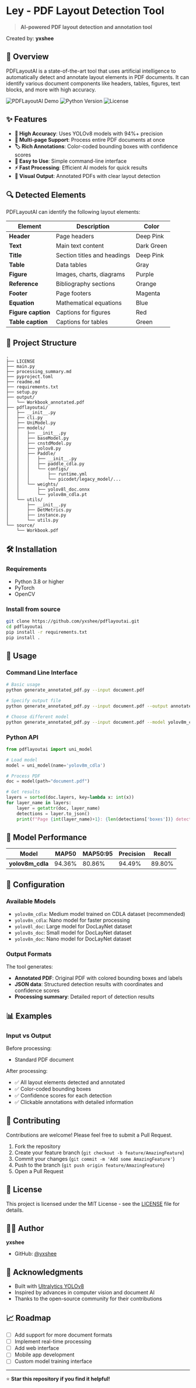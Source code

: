 # Ley - PDF Layout Detection Tool

> **AI-powered PDF layout detection and annotation tool**

Created by: **yxshee**

## 🚀 Overview

PDFLayoutAI is a state-of-the-art tool that uses artificial intelligence to automatically detect and annotate layout elements in PDF documents. It can identify various document components like headers, tables, figures, text blocks, and more with high accuracy.

![PDFLayoutAI Demo](https://img.shields.io/badge/PDF-Layout%20Detection-blue)
![Python Version](https://img.shields.io/badge/python-3.8%2B-brightgreen)
![License](https://img.shields.io/badge/license-MIT-green)

## ✨ Features

- **🎯 High Accuracy**: Uses YOLOv8 models with 94%+ precision
- **📄 Multi-page Support**: Process entire PDF documents at once
- **🏷️ Rich Annotations**: Color-coded bounding boxes with confidence scores
- **🔧 Easy to Use**: Simple command-line interface
- **⚡ Fast Processing**: Efficient AI models for quick results
- **🎨 Visual Output**: Annotated PDFs with clear layout detection

## 🔍 Detected Elements

PDFLayoutAI can identify the following layout elements:

| Element | Description | Color |
|---------|-------------|-------|
| **Header** | Page headers | Deep Pink |
| **Text** | Main text content | Dark Green |
| **Title** | Section titles and headings | Deep Pink |
| **Table** | Data tables | Gray |
| **Figure** | Images, charts, diagrams | Purple |
| **Reference** | Bibliography sections | Orange |
| **Footer** | Page footers | Magenta |
| **Equation** | Mathematical equations | Blue |
| **Figure caption** | Captions for figures | Red |
| **Table caption** | Captions for tables | Green |

## 📂 Project Structure

```text
.
├── LICENSE
├── main.py
├── processing_summary.md
├── pyproject.toml
├── readme.md
├── requirements.txt
├── setup.py
├── output/
│   └── Workbook_annotated.pdf
├── pdflayoutai/
│   ├── __init__.py
│   ├── cli.py
│   ├── UniModel.py
│   ├── models/
│   │   ├── __init__.py
│   │   ├── baseModel.py
│   │   ├── cnstdModel.py
│   │   ├── yolov8.py
│   │   ├── Paddle/
│   │   │   ├── __init__.py
│   │   │   ├── paddle_cdla.py
│   │   │   └── configs/
│   │   │       ├── runtime.yml
│   │   │       └── picodet/legacy_model/...
│   │   └── weights/
│   │       ├── yolov8l_doc.onnx
│   │       └── yolov8m_cdla.pt
│   └── utils/
│       ├── __init__.py
│       ├── DetMetrics.py
│       ├── instance.py
│       └── utils.py
└── source/
    └── Workbook.pdf
```

## 🛠️ Installation

### Requirements
- Python 3.8 or higher
- PyTorch
- OpenCV

### Install from source

```bash
git clone https://github.com/yxshee/pdflayoutai.git
cd pdflayoutai
pip install -r requirements.txt
pip install .
```

## 📖 Usage

### Command Line Interface

```bash
# Basic usage
python generate_annotated_pdf.py --input document.pdf

# Specify output file
python generate_annotated_pdf.py --input document.pdf --output annotated_document.pdf

# Choose different model
python generate_annotated_pdf.py --input document.pdf --model yolov8m_cdla
```

### Python API

```python
from pdflayoutai import uni_model

# Load model
model = uni_model(name='yolov8m_cdla')

# Process PDF
doc = model(path="document.pdf")

# Get results
layers = sorted(doc.layers, key=lambda x: int(x))
for layer_name in layers:
    layer = getattr(doc, layer_name)
    detections = layer.to_json()
    print(f"Page {int(layer_name)+1}: {len(detections['boxes'])} detections")
```

## 🎯 Model Performance

| Model | MAP50 | MAP50:95 | Precision | Recall |
|-------|-------|----------|-----------|--------|
| **yolov8m_cdla** | 94.36% | 80.86% | 94.49% | 89.80% |

## 🔧 Configuration

### Available Models

- `yolov8m_cdla`: Medium model trained on CDLA dataset (recommended)
- `yolov8n_cdla`: Nano model for faster processing
- `yolov8l_doc`: Large model for DocLayNet dataset
- `yolov8s_doc`: Small model for DocLayNet dataset
- `yolov8n_doc`: Nano model for DocLayNet dataset

### Output Formats

The tool generates:
- **Annotated PDF**: Original PDF with colored bounding boxes and labels
- **JSON data**: Structured detection results with coordinates and confidence scores
- **Processing summary**: Detailed report of detection results

## 📊 Examples

### Input vs Output

Before processing:
- Standard PDF document

After processing:
- ✅ All layout elements detected and annotated
- ✅ Color-coded bounding boxes
- ✅ Confidence scores for each detection
- ✅ Clickable annotations with detailed information

## 🤝 Contributing

Contributions are welcome! Please feel free to submit a Pull Request.

1. Fork the repository
2. Create your feature branch (`git checkout -b feature/AmazingFeature`)
3. Commit your changes (`git commit -m 'Add some AmazingFeature'`)
4. Push to the branch (`git push origin feature/AmazingFeature`)
5. Open a Pull Request

## 📜 License

This project is licensed under the MIT License - see the [LICENSE](LICENSE) file for details.

## 👨‍💻 Author

**yxshee**
- GitHub: [@yxshee](https://github.com/yxshee)

## 🙏 Acknowledgments

- Built with [Ultralytics YOLOv8](https://github.com/ultralytics/ultralytics)
- Inspired by advances in computer vision and document AI
- Thanks to the open-source community for their contributions

## 📈 Roadmap

- [ ] Add support for more document formats
- [ ] Implement real-time processing
- [ ] Add web interface
- [ ] Mobile app development
- [ ] Custom model training interface

---

⭐ **Star this repository if you find it helpful!**


